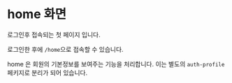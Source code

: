 # home 화면
로그인후 접속되는 첫 페이지 입니다.

로그인한 후에 `/home`으로 접속할 수 있습니다.

home 은 회원의 기본정보를 보여주는 기능을 처리합니다. 이는 별도의 `auth-profile` 페키지로 분리가 되어 있습니다.

